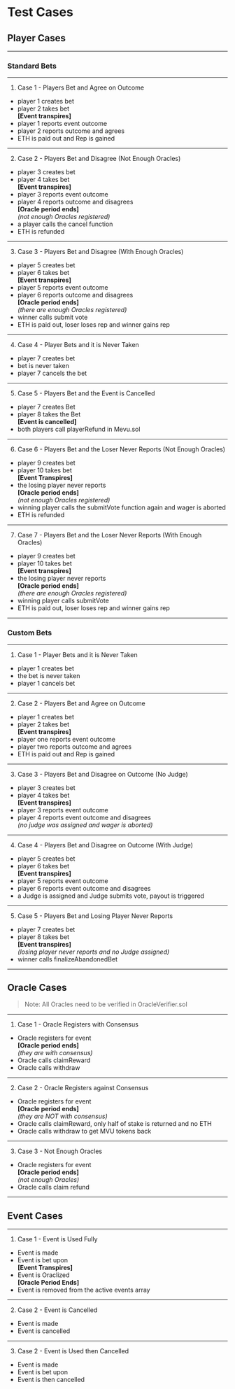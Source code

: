 # Test Cases

## Player Cases
---
### Standard Bets
---
1. Case 1 - Players Bet and Agree on Outcome
  * player 1 creates bet
  * player 2 takes bet  
  **[Event transpires]**  
  * player 1 reports event outcome
  * player 2 reports outcome and agrees
  * ETH is paid out and Rep is gained
---
2. Case 2 - Players Bet and Disagree (Not Enough Oracles)
  * player 3 creates bet
  * player 4 takes bet  
  **[Event transpires]**  
  * player 3 reports event outcome
  * player 4 reports outcome and disagrees  
  **[Oracle period ends]**   
  *(not enough Oracles registered)*
  * a player calls the cancel function
  * ETH is refunded
  ---
3. Case 3 - Players Bet and Disagree (With Enough Oracles)
  * player 5 creates bet
  * player 6 takes bet  
**[Event transpires]**  
  * player 5 reports event outcome  
  * player 6 reports outcome and disagrees   
**[Oracle period ends]**  
  *(there are enough Oracles registered)*  
  * winner calls submit vote
  * ETH is paid out, loser loses rep and winner gains rep
  ---
4. Case 4 - Player Bets and it is Never Taken
  * player 7 creates bet
  * bet is never taken
  * player 7 cancels the bet
  ---
5. Case 5 - Players Bet and the Event is Cancelled
  * player 7 creates Bet
  * player 8 takes the Bet  
    **[Event is cancelled]**  
  * both players call playerRefund in Mevu.sol
  ---
6. Case 6 - Players Bet and the Loser Never Reports (Not Enough Oracles)
  * player 9 creates bet
  * player 10 takes bet  
    **[Event Transpires]**   
  * the losing player never reports  
    **[Oracle period ends]**   
  *(not enough Oracles registered)*  
  * winning player calls the submitVote function again and wager is aborted
  * ETH is refunded
  ---
7. Case 7 - Players Bet and the Loser Never Reports (With Enough Oracles)
  * player 9 creates bet
  * player 10 takes bet  
    **[Event transpires]**  
  * the losing player never reports  
    **[Oracle period ends]**   
  *(there are enough Oracles registered)*  
  * winning player calls submitVote
  * ETH is paid out, loser loses rep and winner gains rep
  ---
### Custom Bets
---
1. Case 1 - Player Bets and it is Never Taken
  * player 1 creates bet
  * the bet is never taken
  * player 1 cancels bet
---
2. Case 2 - Players Bet and Agree on Outcome
  * player 1 creates bet
  * player 2 takes bet  
**[Event transpires]**
  * player one reports event outcome
  * player two reports outcome and agrees
  * ETH is paid out and Rep is gained
---
3. Case 3 - Players Bet and Disagree on Outcome (No Judge)
  * player 3 creates bet
  * player 4 takes bet  
    **[Event transpires]**  
  * player 3 reports event outcome
  * player 4 reports event outcome and disagrees  
  *(no judge was assigned and wager is aborted)*  
---
4. Case 4 - Players Bet and Disagree on Outcome (With Judge)
  * player 5 creates bet
  * player 6 takes bet  
    **[Event transpires]**  
  * player 5 reports event outcome
  * player 6 reports event outcome and disagrees
  * a Judge is assigned and Judge submits vote, payout is triggered
  ---
5. Case 5 - Players Bet and Losing Player Never Reports
  * player 7 creates bet
  * player 8 takes bet  
    **[Event transpires]**  
*(losing player never reports and no Judge assigned)*  
  * winner calls finalizeAbandonedBet
---
##  Oracle Cases  
>Note: All Oracles need to be verified in OracleVerifier.sol  
---
1. Case 1 - Oracle Registers with Consensus
  * Oracle registers for event  
    **[Oracle period ends]**  
  *(they are with consensus)*  
  * Oracle calls claimReward
  * Oracle calls withdraw
  ---
2. Case 2 - Oracle Registers against Consensus
  * Oracle registers for event  
    **[Oracle period ends]**  
  *(they are NOT with consensus)*  
  * Oracle calls claimReward, only half of stake is returned and no ETH
  * Oracle calls withdraw to get MVU tokens back
  ---
3. Case 3 - Not Enough Oracles
  * Oracle registers for event  
    **[Oracle period ends]**  
  *(not enough Oracles)*  
  * Oracle calls claim refund
  ---
## Event Cases
---
1. Case 1 - Event is Used Fully
  * Event is made
  * Event is bet upon  
  **[Event Transpires]**  
  * Event is Oraclized  
  **[Oracle Period Ends]**  
  * Event is removed from the active events array
  ---
2. Case 2 - Event is Cancelled
  * Event is made
  * Event is cancelled
  ---
3. Case 2 - Event is Used then Cancelled
  * Event is made
  * Event is bet upon
  * Event is then cancelled
